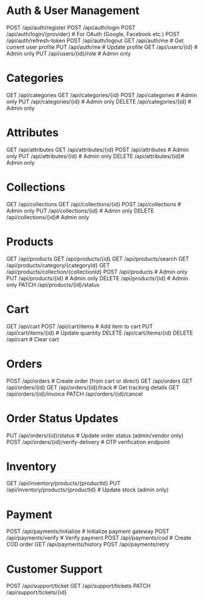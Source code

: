 # Auth & User Management

POST /api/auth/register
POST /api/auth/login
POST /api/auth/login/{provider} # For OAuth (Google, Facebook etc.)
POST /api/auth/refresh-token
POST /api/auth/logout
GET /api/auth/me # Get current user profile
PUT /api/auth/me # Update profile
GET /api/users/{id} # Admin only
PUT /api/users/{id}/role # Admin only

# Categories

GET /api/categories
GET /api/categories/{id}
POST /api/categories # Admin only
PUT /api/categories/{id} # Admin only
DELETE /api/categories/{id} # Admin only

# Attributes

GET /api/attributes
GET /api/attributes/{id}
POST /api/attributes # Admin only
PUT /api/attributes/{id} # Admin only
DELETE /api/attributes/{id}# Admin only

# Collections

GET /api/collections
GET /api/collections/{id}
POST /api/collections # Admin only
PUT /api/collections/{id} # Admin only
DELETE /api/collections/{id}# Admin only

# Products

GET /api/products
GET /api/products/{id}
GET /api/products/search
GET /api/products/category/{categoryId}
GET /api/products/collection/{collectionId}
POST /api/products # Admin only
PUT /api/products/{id} # Admin only
DELETE /api/products/{id} # Admin only
PATCH /api/products/{id}/status

# Cart

GET /api/cart
POST /api/cart/items # Add item to cart
PUT /api/cart/items/{id} # Update quantity
DELETE /api/cart/items/{id}
DELETE /api/cart # Clear cart

# Orders

POST /api/orders # Create order (from cart or direct)
GET /api/orders
GET /api/orders/{id}
GET /api/orders/{id}/track # Get tracking details
GET /api/orders/{id}/invoice
PATCH /api/orders/{id}/cancel

# Order Status Updates

PUT /api/orders/{id}/status # Update order status (admin/vendor only)
POST /api/orders/{id}/verify-delivery # OTP verification endpoint

# Inventory

GET /api/inventory/products/{productId}
PUT /api/inventory/products/{productId} # Update stock (admin only)

# Payment

POST /api/payments/initialize # Initialize payment gateway
POST /api/payments/verify # Verify payment
POST /api/payments/cod # Create COD order
GET /api/payments/history
POST /api/payments/retry

# Customer Support

POST /api/support/ticket
GET /api/support/tickets
PATCH /api/support/tickets/{id}
